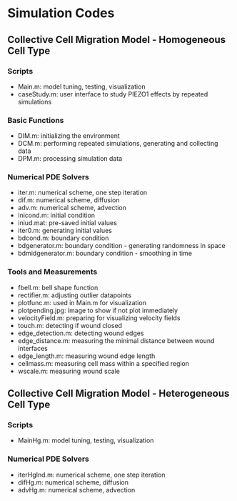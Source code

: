 # Simulation Codes

## Collective Cell Migration Model - Homogeneous Cell Type
### Scripts
* Main.m: model tuning, testing, visualization
* caseStudy.m: user interface to study PIEZO1 effects by repeated simulations
### Basic Functions
* DIM.m: initializing the environment
* DCM.m: performing repeated simulations, generating and collecting data
* DPM.m: processing simulation data
### Numerical PDE Solvers
* iter.m: numerical scheme, one step iteration
* dif.m: numerical scheme, diffusion
* adv.m: numerical scheme, advection
* inicond.m: initial condition
* iniud.mat: pre-saved initial values
* iter0.m: generating initial values
* bdcond.m: boundary condition
* bdgenerator.m: boundary condition - generating randomness in space
* bdmidgenerator.m: boundary condition - smoothing in time
### Tools and Measurements
* fbell.m: bell shape function
* rectifier.m: adjusting outlier datapoints
* plotfunc.m: used in Main.m for visualization
* plotpending.jpg: image to show if not plot immediately
* velocityField.m: preparing for visualizing velocity fields
* touch.m: detecting if wound closed
* edge_detection.m: detecting wound edges
* edge_distance.m: measuring the minimal distance between wound interfaces
* edge_length.m: measuring wound edge length
* cellmass.m: measuring cell mass within a specified region
* wscale.m: measuring wound scale

## Collective Cell Migration Model - Heterogeneous Cell Type
### Scripts
* MainHg.m: model tuning, testing, visualization
### Numerical PDE Solvers
* iterHgInd.m: numerical scheme, one step iteration
* difHg.m: numerical scheme, diffusion
* advHg.m: numerical scheme, advection
